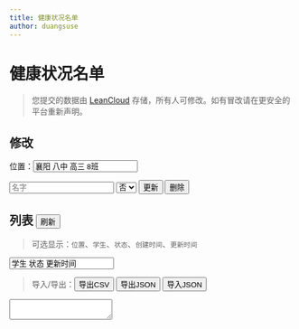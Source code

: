 ```yaml
---
title: 健康状况名单
author: duangsuse
---
```


# 健康状况名单

> 您提交的数据由 [LeanCloud](https://leancloud.cn) 存储，所有人可修改。如有冒改请在更安全的平台重新声明。

## 修改

位置：<input id="place" placeholder="列表的名字" value="襄阳 八中 高三 8班" />

<input id="name" placeholder="名字" />
<select id="status">
<option>否</option>
<option>是</option></select> <button id="do-submit">更新</button> <button id="do-destroy">删除</button>

<script src="//cdn.jsdelivr.net/npm/leancloud-storage@4.2/dist/av-min.js"></script>

<script src="app_model.js"></script>

<script src="lib.js"></script>
<script src="app.js"></script>

<script>
const
    place = id("place"),
    name = id("name"), status = id("status");
[place, name, status].forEach(persist);
const
    doSubmit = id("do-submit"),
    doDestroy = id("do-destroy");

doSubmit.onclick = () => {
    runSubmit(getData())
    .then(alertChanges).catch(alert);
};
doDestroy.onclick = async () => {
    let challenge = new AppCaptcha();
    if (!await challenge.verify()) return;
    let {place, name} = getData();
    let record = await findInPlace(place, name);
    record.forEach(it => it.destroy()
    .then(r => alert(`已删除 ${DataList.show(r.attributes)}`)).catch(alert) ); //TODO null propga
};
</script>

## 列表 <button id="do-refresh">刷新</button>

> 可选显示：`位置`、`学生`、`状态`、`创建时间`、`更新时间`

<input id="list-fmt" placeholder="显示项目" value="学生 状态 更新时间" />

> 导入/导出：<button id="do-export-csv">导出CSV</button> <button id="do-export-json">导出JSON</button> <button id="do-import-json">导入JSON</button>

<textarea id="export-data"></textarea>

<table id="list"></table>

<script>
const
    listFmt = id("list-fmt"),
    list = id("list"),
    exportData = id("export-data");
const
    doRefresh = id("do-refresh"),
    doExportCSV = id("do-export-csv"),
    doExportJSON = id("do-export-json"),
    doImportJSON = id("do-import-json");

let lastRecords; //last records

const csvConv = {
    to: xs => xs.map(it => Object.values(it)).map(row => row.join(",")).join("\n")
};

doRefresh.onclick = async () => {
    let all = await findAllInPlace(place.value); console.log(all)
    let plainRecords = all.map(mergeAVObject);
    lastRecords = plainRecords;
    runRefresh(plainRecords);
};

let exportDataGetset = [
    () => exportData.value,
    v => { exportData.value = v }
];
let tableGetset = [
    () => lastRecords,
    v => runRefresh(v)
];
enableDataConvert(exportDataGetset, tableGetset,
    [jsonConv, [doImportJSON, doExportJSON]],
    [csvConv, [null, doExportCSV]]);
</script>
